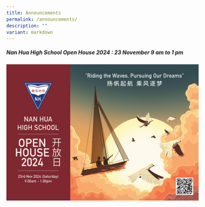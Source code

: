 ```yaml
---
title: Announcements
permalink: /announcements/
description: ""
variant: markdown
---
```

<h5>Nan Hua High School Open House 2024 :  23 November 9 am to 1 pm</h5>

<a href="https://for.edu.sg/nhhsopenhouse2024">![Open House 2024](/images/Annoucement/NHHS_Open_House_Main_FB.jpg)</a>
